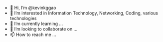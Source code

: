 - 👋 Hi, I’m @kevinkggao
- 👀 I’m interested in Information Technology, Networking, Coding, various technologies
- 🌱 I’m currently learning ...
- 💞️ I’m looking to collaborate on ...
- 📫 How to reach me ...

<!---
kevinkggao/kevinkggao is a ✨ special ✨ repository because its `README.md` (this file) appears on your GitHub profile.
You can click the Preview link to take a look at your changes.
--->
